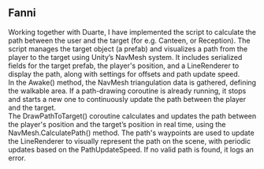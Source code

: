<h2>Fanni</h2>
<p>
Working together with Duarte, I have implemented the script to calculate the path between the user and the target (for e.g. Canteen, or Reception).
The script manages the target object (a prefab) and visualizes a path from the player to the target using Unity’s NavMesh system. It includes serialized fields for the target prefab, the player's position, and a LineRenderer to display the path, along with settings for offsets and path update speed.
<br/>
In the Awake() method, the NavMesh triangulation data is gathered, defining the walkable area. If a path-drawing coroutine is already running, it stops and starts a new one to continuously update the path between the player and the target.
<br/>
The DrawPathToTarget() coroutine calculates and updates the path between the player's position and the target’s position in real time, using the NavMesh.CalculatePath() method. The path's waypoints are used to update the LineRenderer to visually represent the path on the scene, with periodic updates based on the PathUpdateSpeed. If no valid path is found, it logs an error.
</p>
